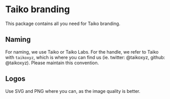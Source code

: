 # Taiko branding

This package contains all you need for Taiko branding.

## Naming

For naming, we use Taiko or Taiko Labs. For the handle, we refer to Taiko with `taikoxyz`, which is where you can find us (ie. twitter: @taikoxyz, github: @taikoxyz). Please maintain this convention.

## Logos

Use SVG and PNG where you can, as the image quality is better.

